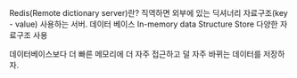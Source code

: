 Redis(Remote dictionary server)란?
직역하면 외부에 있는 딕셔너리 자료구조(key - value) 사용하는 서버.
데이터 베이스
In-memory data Structure Store
다양한 자료구조 사용

데이터베이스보다 더 빠른 메모리에 더 자주 접근하고 덜 자주 바뀌는 데이터를 저장하자.
